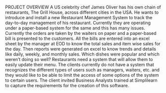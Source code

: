 PROJECT OVERVIEW A US celebrity chef James Oliver has his own chain of restaurants, The Grill House, across different cities in the USA. He wants to introduce and install a new Restaurant Management System to track the day-to-day management of his restaurant. Currently they are operating under a paper-based system for the same and this has many issues. Currently the orders are taken by the waiters on paper and a paper-based bill is presented to the customers. All the bills are entered into an excel sheet by the manager at EOD to know the total sales and item wise sales for the day. Then reports were generated on excel to know trends and details like daily, weekly, and monthly sales. Which dishes were popular and which weren’t doing so well? Restaurants need a system that will allow them to easily update their menu. The clients currently do not have a system that recognizes the different types of users such as managers, waiters, etc. and they would like to be able to limit the access of some options of the system to certain users. The client invited Business Analysts trained at Simplilearn to capture the requirements for the creation of this software.
